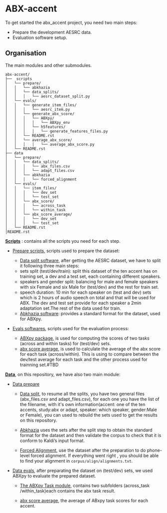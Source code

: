 ABX-accent 
=============
To get started the abx_accent project, you need two main steps: 

- Prepare the development AESRC data.
- Evaluation software setup.
 
Organisation
------------

The main modules and other submodules.
```
abx-accent/
├──  scripts
│   └── prepare/
│   │   └── abkhazia
│   │   └── data_splits/
│   │   │   └── aesrc_dataset_split.py
│   └── evals/
│   │   └── generate_item_files/
│   │   │   └── aesrc_item.py
│   │   └── generate_abx_score/
│   │   │   └── ABXpy/
│   │   │   │   └── ABXpy_env
│   │   │   └── h5features/
│   │   │   │   └── generate_features_files.py
│   │   └── README.rst
│   │   └── average_abx_score/
│   │   │   │   └── average_abx_score.py
│   └── README.rst
├── data
│   └── prepare/
│   │   └── data_splits/
│   │   │   └── abx_files.csv
│   │   │   └── adapt_files.csv
│   │   └── abkhazia
│   │   │   └── forced_alignment
│   └── evals/
│   │   └── item_files/
│   │   │   └── dev_set
│   │   │   └── test_set
│   │   └── abx_score/
│   │   │   └── across_task
│   │   │   └── within_task
│   │   └── abx_score_average/
│   │   │   └── dev_set
│   │   │   └── test_set
│   └── README.rst
│README.rst
```

**[Scripts](https://github.com/bootphon/ABX-accent/tree/main/abx-accent/scripts)**
: contains all the scripts you need for each step.

- [Prepare scripts](https://github.com/bootphon/ABX-accent/tree/main/abx-accent/scripts/prepare), scripts used to prepare the dataset:
 
  - [Data split software](https://github.com/bootphon/ABX-accent/tree/main/abx-accent/scripts/prepare/splits), after getting the AESRC dataset, we have to split it following three main steps:
   - sets split (test/dev/train): split this dataset of the ten accent has on training set, a dev and a test set, each containing different speakers.
   - speakers and gender split: balancing for male and female speakers with six Female and six Male for (test/dev) and the rest for train set.
   - speech duration: 10 min for each speaker on (test and dev) sets which is 2 hours of audio speech on total and that will be used for ABX. The dev and test set provide for each speaker a 2min adaptation set.The rest of the data used for train.
  - [Abkhazia software](https://github.com/bootphon/ABX-accent/tree/main/abx-accent/scripts/prepare/abkhazia): provides a standard format for the dataset, used for ABXpy.
  
- [Evals softwares](https://github.com/bootphon/ABX-accent/tree/main/abx-accent/scripts/prepare), scripts used for the evaluation process:
 
  - [ABXpy package](https://github.com/bootphon/ABXpy), is used  for computing the scores of two tasks (across and within tasks) for (test/dev) sets.
  - [abx score average](https://github.com/bootphon/ABX-accent/tree/main/abx-accent/scripts/eval/average), is used to calculate the average of the abx score for each task (across/within). This is using to compare between the dev/test average for each task and the other process used for trainning set.#TBD 


**[Data](https://github.com/bootphon/ABX-accent/tree/main/abx-accent/data)**, on this repository, we have also two main module:

- [Data prepare](https://github.com/bootphon/ABX-accent/tree/main/abx-accent/data/prepare)

  - [Data split](https://github.com/bootphon/ABX-accent/tree/main/abx-accent/data/prepare/data_splits), to resume all the splits, you have two general files (abx_files.csv and adapt_files.csv), for each one you have the list of the filename, with it's own information(accent: one of the ten accents, study:abx or adapt, speaker: which speaker, gender:Male or Female), you can used to rebuild the sets used to get the results on this repository.

  - [Abkhazia](https://github.com/bootphon/abkhazia/tree/aesrc) uses the sets after the split step to obtain the standard format for the dataset and then validate the corpus to check that it is conform to Kaldi’s input format.

  - [Forced Alignment](https://docs.cognitive-ml.fr/abkhazia/abkhazia_force_align.html), use the dataset after the preparation to do phone-level forced alignment. If everything went right , you should be able to find your alignment in `corpus/align/alignments.txt`.

- [Data evals](https://github.com/bootphon/ABX-accent/tree/main/abx-accent/data/evals), after preparating the dataset on (test/dev) sets, we used ABXpy to evaluate the prepared dataset.

  - [The ABXpy Task module](https://docs.cognitive-ml.fr/ABXpy/ABXpy.html#task-module), contains two subfolders (across_task /within_task)each contains the abx task result.

  - [abx score average](https://github.com/bootphon/AESRC/results/average), the average of ABxpy task scores for each accent.


